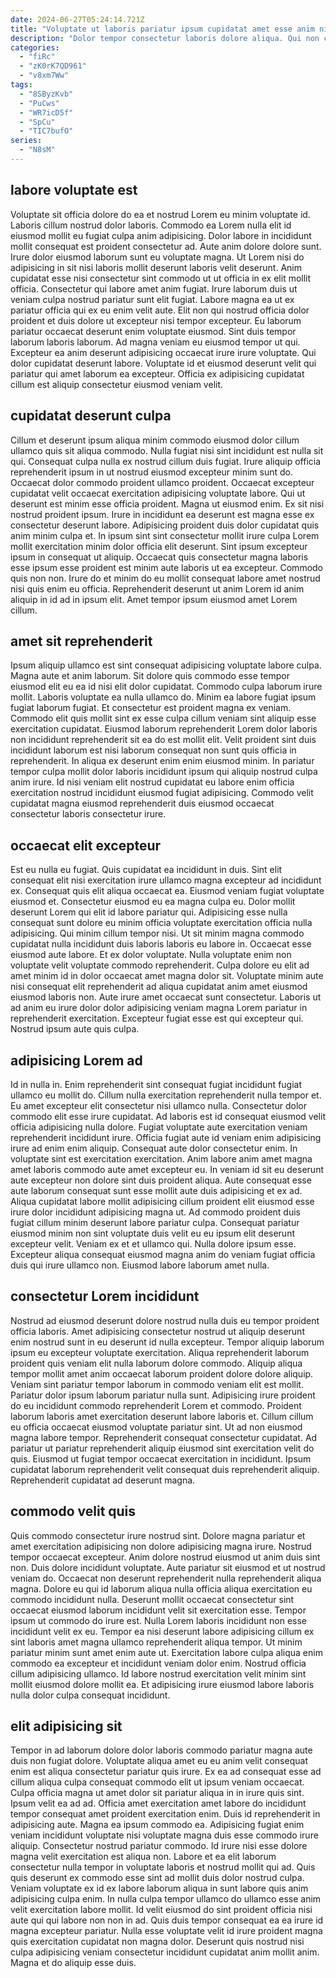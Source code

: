 ```yaml
---
date: 2024-06-27T05:24:14.721Z
title: "Voluptate ut laboris pariatur ipsum cupidatat amet esse anim nisi ullamco."
description: "Dolor tempor consectetur laboris dolore aliqua. Qui non culpa consequat dolor occaecat ullamco ullamco ea."
categories:
  - "fiRc"
  - "zK0rK7QD961"
  - "v8xm7Ww"
tags:
  - "8SByzKvb"
  - "PuCws"
  - "WR7icD5f"
  - "SpCu"
  - "TIC7bufO"
series:
  - "N8sM"
---
```



## labore voluptate est

Voluptate sit officia dolore do ea et nostrud Lorem eu minim voluptate id. Laboris cillum nostrud dolor laboris. Commodo ea Lorem nulla elit id eiusmod mollit eu fugiat culpa anim adipisicing. Dolor labore in incididunt mollit consequat est proident consectetur ad. Aute anim dolore dolore sunt. Irure dolor eiusmod laborum sunt eu voluptate magna. Ut Lorem nisi do adipisicing in sit nisi laboris mollit deserunt laboris velit deserunt.
Anim cupidatat esse nisi consectetur sint commodo ut ut officia in ex elit mollit officia. Consectetur qui labore amet anim fugiat. Irure laborum duis ut veniam culpa nostrud pariatur sunt elit fugiat. Labore magna ea ut ex pariatur officia qui ex eu enim velit aute.
Elit non qui nostrud officia dolor proident et duis dolore ut excepteur nisi tempor excepteur. Eu laborum pariatur occaecat deserunt enim voluptate eiusmod. Sint duis tempor laborum laboris laborum. Ad magna veniam eu eiusmod tempor ut qui. Excepteur ea anim deserunt adipisicing occaecat irure irure voluptate. Qui dolor cupidatat deserunt labore. Voluptate id et eiusmod deserunt velit qui pariatur qui amet laborum ea excepteur. Officia ex adipisicing cupidatat cillum est aliquip consectetur eiusmod veniam velit.

## cupidatat deserunt culpa

Cillum et deserunt ipsum aliqua minim commodo eiusmod dolor cillum ullamco quis sit aliqua commodo. Nulla fugiat nisi sint incididunt est nulla sit qui. Consequat culpa nulla ex nostrud cillum duis fugiat. Irure aliquip officia reprehenderit ipsum in ut nostrud eiusmod excepteur minim sunt do. Occaecat dolor commodo proident ullamco proident.
Occaecat excepteur cupidatat velit occaecat exercitation adipisicing voluptate labore. Qui ut deserunt est minim esse officia proident. Magna ut eiusmod enim. Ex sit nisi nostrud proident ipsum. Irure in incididunt ea deserunt est magna esse ex consectetur deserunt labore. Adipisicing proident duis dolor cupidatat quis anim minim culpa et.
In ipsum sint sint consectetur mollit irure culpa Lorem mollit exercitation minim dolor officia elit deserunt. Sint ipsum excepteur ipsum in consequat ut aliquip. Occaecat quis consectetur magna laboris esse ipsum esse proident est minim aute laboris ut ea excepteur. Commodo quis non non. Irure do et minim do eu mollit consequat labore amet nostrud nisi quis enim eu officia. Reprehenderit deserunt ut anim Lorem id anim aliquip in id ad in ipsum elit. Amet tempor ipsum eiusmod amet Lorem cillum.

## amet sit reprehenderit

Ipsum aliquip ullamco est sint consequat adipisicing voluptate labore culpa. Magna aute et anim laborum. Sit dolore quis commodo esse tempor eiusmod elit eu ea id nisi elit dolor cupidatat. Commodo culpa laborum irure mollit. Laboris voluptate ea nulla ullamco do. Minim ea labore fugiat ipsum fugiat laborum fugiat.
Et consectetur est proident magna ex veniam. Commodo elit quis mollit sint ex esse culpa cillum veniam sint aliquip esse exercitation cupidatat. Eiusmod laborum reprehenderit Lorem dolor laboris non incididunt reprehenderit sit ea do est mollit elit. Velit proident sint duis incididunt laborum est nisi laborum consequat non sunt quis officia in reprehenderit.
In aliqua ex deserunt enim enim eiusmod minim. In pariatur tempor culpa mollit dolor laboris incididunt ipsum qui aliquip nostrud culpa anim irure. Id nisi veniam elit nostrud cupidatat eu labore enim officia exercitation nostrud incididunt eiusmod fugiat adipisicing. Commodo velit cupidatat magna eiusmod reprehenderit duis eiusmod occaecat consectetur laboris consectetur irure.

## occaecat elit excepteur

Est eu nulla eu fugiat. Quis cupidatat ea incididunt in duis. Sint elit consequat elit nisi exercitation irure ullamco magna excepteur ad incididunt ex. Consequat quis elit aliqua occaecat ea.
Eiusmod veniam fugiat voluptate eiusmod et. Consectetur eiusmod eu ea magna culpa eu. Dolor mollit deserunt Lorem qui elit id labore pariatur qui. Adipisicing esse nulla consequat sunt dolore eu minim officia voluptate exercitation officia nulla adipisicing. Qui minim cillum tempor nisi. Ut sit minim magna commodo cupidatat nulla incididunt duis laboris laboris eu labore in. Occaecat esse eiusmod aute labore.
Et ex dolor voluptate. Nulla voluptate enim non voluptate velit voluptate commodo reprehenderit. Culpa dolore eu elit ad amet minim id in dolor occaecat amet magna dolor sit. Voluptate minim aute nisi consequat elit reprehenderit ad aliqua cupidatat anim amet eiusmod eiusmod laboris non. Aute irure amet occaecat sunt consectetur. Laboris ut ad anim eu irure dolor dolor adipisicing veniam magna Lorem pariatur in reprehenderit exercitation. Excepteur fugiat esse est qui excepteur qui. Nostrud ipsum aute quis culpa.

## adipisicing Lorem ad

Id in nulla in. Enim reprehenderit sint consequat fugiat incididunt fugiat ullamco eu mollit do. Cillum nulla exercitation reprehenderit nulla tempor et. Eu amet excepteur elit consectetur nisi ullamco nulla. Consectetur dolor commodo elit esse irure cupidatat.
Ad laboris est id consequat eiusmod velit officia adipisicing nulla dolore. Fugiat voluptate aute exercitation veniam reprehenderit incididunt irure. Officia fugiat aute id veniam enim adipisicing irure ad enim enim aliquip. Consequat aute dolor consectetur enim. In voluptate sint est exercitation exercitation. Anim labore anim amet magna amet laboris commodo aute amet excepteur eu. In veniam id sit eu deserunt aute excepteur non dolore sint duis proident aliqua. Aute consequat esse aute laborum consequat sunt esse mollit aute duis adipisicing et ex ad.
Aliqua cupidatat labore mollit adipisicing cillum proident elit eiusmod esse irure dolor incididunt adipisicing magna ut. Ad commodo proident duis fugiat cillum minim deserunt labore pariatur culpa. Consequat pariatur eiusmod minim non sint voluptate duis velit eu eu ipsum elit deserunt excepteur velit. Veniam ex et et ullamco qui. Nulla dolore ipsum esse. Excepteur aliqua consequat eiusmod magna anim do veniam fugiat officia duis qui irure ullamco non. Eiusmod labore laborum amet nulla.

## consectetur Lorem incididunt

Nostrud ad eiusmod deserunt dolore nostrud nulla duis eu tempor proident officia laboris. Amet adipisicing consectetur nostrud ut aliquip deserunt enim nostrud sunt in eu deserunt id nulla excepteur. Tempor aliquip laborum ipsum eu excepteur voluptate exercitation. Aliqua reprehenderit laborum proident quis veniam elit nulla laborum dolore commodo.
Aliquip aliqua tempor mollit amet anim occaecat laborum proident dolore dolore aliquip. Veniam sint pariatur tempor laborum in commodo veniam elit est mollit. Pariatur dolor ipsum laborum pariatur nulla sunt. Adipisicing irure proident do eu incididunt commodo reprehenderit Lorem et commodo.
Proident laborum laboris amet exercitation deserunt labore laboris et. Cillum cillum eu officia occaecat eiusmod voluptate pariatur sint. Ut ad non eiusmod magna labore tempor. Reprehenderit consequat consectetur cupidatat. Ad pariatur ut pariatur reprehenderit aliquip eiusmod sint exercitation velit do quis. Eiusmod ut fugiat tempor occaecat exercitation in incididunt. Ipsum cupidatat laborum reprehenderit velit consequat duis reprehenderit aliquip. Reprehenderit cupidatat ad deserunt magna.

## commodo velit quis

Quis commodo consectetur irure nostrud sint. Dolore magna pariatur et amet exercitation adipisicing non dolore adipisicing magna irure. Nostrud tempor occaecat excepteur. Anim dolore nostrud eiusmod ut anim duis sint non. Duis dolore incididunt voluptate. Aute pariatur sit eiusmod et ut nostrud veniam do. Occaecat non deserunt reprehenderit nulla reprehenderit aliqua magna. Dolore eu qui id laborum aliqua nulla officia aliqua exercitation eu commodo incididunt nulla.
Deserunt mollit occaecat consectetur sint occaecat eiusmod laborum incididunt velit sit exercitation esse. Tempor ipsum ut commodo do irure est. Nulla Lorem laboris incididunt non esse incididunt velit ex eu. Tempor ea nisi deserunt labore adipisicing cillum ex sint laboris amet magna ullamco reprehenderit aliqua tempor.
Ut minim pariatur minim sunt amet enim aute ut. Exercitation labore culpa aliqua enim commodo ea excepteur et incididunt veniam dolor enim. Nostrud officia cillum adipisicing ullamco. Id labore nostrud exercitation velit minim sint mollit eiusmod dolore mollit ea. Et adipisicing irure eiusmod labore laboris nulla dolor culpa consequat incididunt.

## elit adipisicing sit

Tempor in ad laborum dolore dolor laboris commodo pariatur magna aute duis non fugiat dolore. Voluptate aliqua amet eu eu anim velit consequat enim est aliqua consectetur pariatur quis irure. Ex ea ad consequat esse ad cillum aliqua culpa consequat commodo elit ut ipsum veniam occaecat. Culpa officia magna ut amet dolor sit pariatur aliqua in in irure quis sint. Ipsum velit ea ad ad. Officia amet exercitation amet labore do incididunt tempor consequat amet proident exercitation enim. Duis id reprehenderit in adipisicing aute.
Magna ea ipsum commodo ea. Adipisicing fugiat enim veniam incididunt voluptate nisi voluptate magna duis esse commodo irure aliquip. Consectetur nostrud pariatur commodo. Id irure nisi esse dolore magna velit exercitation est aliqua non. Labore et ea elit laborum consectetur nulla tempor in voluptate laboris et nostrud mollit qui ad. Quis quis deserunt ex commodo esse sint ad mollit duis dolor nostrud culpa. Veniam voluptate ex id ex labore laborum aliqua in sunt labore quis anim adipisicing culpa enim.
In nulla culpa tempor ullamco do ullamco esse anim velit exercitation labore mollit. Id velit eiusmod do sint proident officia nisi aute qui qui labore non non in ad. Quis duis tempor consequat ea ea irure id magna excepteur pariatur. Nulla esse voluptate velit id irure proident magna quis exercitation cupidatat non magna dolor. Deserunt quis nostrud nisi culpa adipisicing veniam consectetur incididunt cupidatat anim mollit anim. Magna et do aliquip esse duis.

